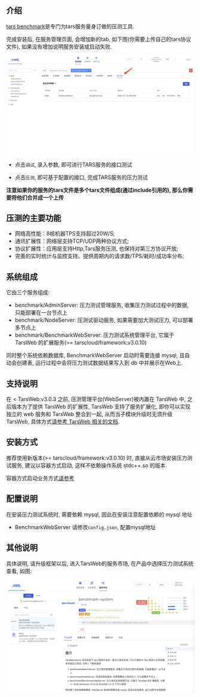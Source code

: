 
## 介绍

[tars benchmark](https://github.com/TarsCloud/TarsBenchmark)是专门为tars服务量身订做的压测工具.

完成安装后, 在服务管理页面, 会增加新的tab, 如下图(你需要上传自己的tars协议文件), 如果没有增加说明服务安装或启动失败.

![接口以及压力测试系统入口](../assets/interface.jpg)

- 点击`调试`, 录入参数, 即可进行TARS服务的接口测试

- 点击`压测`, 即可基于配置的接口, 完成TARS服务的压力测试

**注意如果你的服务的tars文件是多个tars文件组成(通过include引用的), 那么你需要将他们合并成一个上传**

## 压测的主要功能

 - 网络高性能：8核机器TPS支持超过20W/S;
 - 通讯扩展性：网络层支持TCP/UDP两种协议方式;
 - 协议扩展性：应用层支持Http,Tars服务压测, 也保持对第三方协议开放;
 - 完善的实时统计与监控支持。提供周期内的请求数/TPS/耗时/成功率分布;

## 系统组成

它由三个服务组成:

- benchmark/AdminServer: 压力测试管理服务, 收集压力测试过程中的数据, 只能部署在一台节点上
- benchmark/NodeServer: 压测试驱动服务, 如果需要加大测试压力, 可以部署多节点上
- benchmark/BenchmarkWebServer: 压力测试系统管理平台, 它属于 TarsWeb 的扩展服务(>= tarscloud/framework:v3.0.10)

同时整个系统依赖数据库, BenchmarkWebServer 启动时需要连接 mysql, 且自动会创建表, 运行过程中会将压力测试数据结果写入到 db 中并展示在Web上.

## 支持说明

在 < TarsWeb:v3.0.3 之前, 压测管理平台(WebServer)被内置在 TarsWeb 中, 之后版本为了提供 TarsWeb 的扩展性, TarsWeb 支持了服务扩展化, 即你可以实现独立的 web 服务和 TarsWeb 整合到一起, 从而当子模块升级时无须升级 TarsWeb, 具体方式[请参考 TarsWeb 相关的文档](../base/plugins.md).

## 安装方式

推荐使用新版本(>= tarscloud/framework:v3.0.10) 时, 直接从云市场安装压力测试服务, 建议以容器方式启动, 这样不依赖操作系统 stdc++.so 的版本.

容器方式启动业务方式[请参考](../installation/service-docker.md)

## 配置说明

在安装压力测试系统时, 需要依赖 mysql, 因此在安装注意配置依赖的 mysql 地址

- BenchmarkWebServer 请修改`config.json`, 配置mysql地址

## 其他说明

具体说明, 请升级框架以后, 进入TarsWeb的服务市场, 在产品中选择压力测试系统查看, 如图:

![压力测试服务](../assets/market_benchmark.jpeg)
